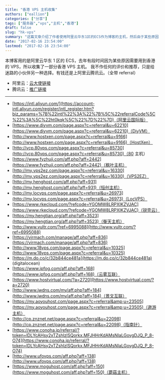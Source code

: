 ```yaml
---
title: "香港 VPS 主机收集"
authors: ["eallion"]
categories: ["分享"]
tags: ["服务器","vps","主机","香港"]
draft: false
slug: "hk-vps"
summary: "这篇文章介绍了作者使用阿里云华东1区的ECS作为博客的主机，然后由于某些原因需要使用香港的VPS，所以作者收集了一部分香港的VPS主机信息。作者并未对这些主机进行评价和推荐，只是提供给其他人一个选择。作者还提到如果有足够的资金，可以选择阿里云或腾讯云作为主机提供商。"
date: "2017-02-16 23:54:00"
lastmod: "2017-02-16 23:54:00"
---
```


本博客用的是阿里云华东 1 区的 ECS，去年有段时间因为某些原因需要用到香港的 VPS，所以收集了一部分香港 VPS 主机。
我不作任何的评价和推荐，只是给迷路的小伙伴另一种选择。有钱还是上阿里云腾讯云。（全带 referral）

- 阿里云：[云大使链接](https://promotion.aliyun.com/ntms/act/ambassador/sharetouser.html?userCode=wuthb7tq&productCode=vm)
- 腾讯云：[推广链接](http://www.qcloud.com/redirect.php?redirect=1001&cps_key=1f05a4ef7955bfdbc954f3f0a115c2e3)

---

- [https://intl.aliyun.com/](https://account-intl.aliyun.com/register/intl_register.htm?biz_params=%7B%22intl%22%3A%22%7B%5C%22referralCode%5C%22%3A%5C%22ht0kqk%5C%22%7D%22%7D)（阿里云国际版）
- [https://www.diyvm.com/page.aspx?c=referral&u=62210](https://www.diyvm.com/page.aspx?c=referral&u=62210)（DiyVM）
- [http://www.hostxen.com/page.aspx?c=referral&u=9166](http://www.hostxen.com/page.aspx?c=referral&u=9166)（HostXen）
- [http://vcp.80vps.com/page.aspx?c=referral&u=85730](http://vcp.80vps.com/page.aspx?c=referral&u=85730)（80 主机）
- [https://www.fyzhuji.com/aff.php?aff=2442](https://www.fyzhuji.com/aff.php?aff=2442)（枫叶主机）
- [http://my.vps2ez.com/page.aspx?c=referral&u=16330](http://my.vps2ez.com/page.aspx?c=referral&u=16330)（VPS2EZ）
- [http://my.henghost.com/aff.php?aff=931](http://my.henghost.com/aff.php?aff=931)（恒创主机）
- [http://my.locvps.com/page.aspx?c=referral&u=26973](http://my.locvps.com/page.aspx?c=referral&u=26973)（LocVPS）
- [https://www.rkecloud.com/?refcode=YGOMW8LRPXIKZVJAC](https://www.rkecloud.com/?refcode=YGOMW8LRPXIKZVJAC)（锐壳云）
- [https://my.hengtian.org/aff.php?aff=3523](https://my.hengtian.org/aff.php?aff=3523)（衡天主机）
- [http://www.vultr.com/?ref=6995088](http://www.vultr.com/?ref=6995088)
- [https://virmach.com/manage/aff.php?aff=836](https://virmach.com/manage/aff.php?aff=836)
- [http://www.18vps.com/page.aspx?c=referral&u=10325](http://www.18vps.com/page.aspx?c=referral&u=10325)
- [https://m.do.co/c/32b844ce481a](https://m.do.co/c/32b844ce481a)  (digitalocean)
- [https://www.ipfog.com/aff.php?aff=168](https://www.ipfog.com/aff.php?aff=168)（云雾互联）
- [https://www.hostvirtual.com/?a=2720](https://www.hostvirtual.com/?a=2720)
- [http://www.jwdns.com/my/aff.php?aff=184](http://www.jwdns.com/my/aff.php?aff=184)（景文互联）
- [https://my.aoyouhost.com/page.aspx?c=referral&amp;u=23505](https://my.aoyouhost.com/page.aspx?c=referral&amp;u=23505)（遨游主机）
- [http://cp.znznet.net/page.aspx?c=referral&u=22098](http://cp.znznet.net/page.aspx?c=referral&u=22098)（指南针）
- [https://www.conoha.jp/referral/?token=lDLYcAHsy2xTZshlzlSQorkx.MFJHHrKdAMsNIaLGovgDJQ_P_8-O74](https://www.conoha.jp/referral/?token=lDLYcAHsy2xTZshlzlSQorkx.MFJHHrKdAMsNIaLGovgDJQ_P_8-O74)
- [http://www.ufovps.com/aff.php?aff=138](http://www.ufovps.com/aff.php?aff=138)
- [https://www.moguhost.com/aff.php?aff=150](https://www.moguhost.com/aff.php?aff=150)（蘑菇主机）
